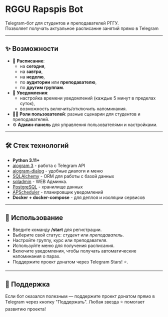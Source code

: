 # RGGU Rapspis Bot

Telegram-бот для студентов и преподавателей РГГУ.  
Позволяет получать актуальное расписание занятий прямо в Telegram

---

## ✨ Возможности

- 📆 **Расписание**:
  - на **сегодня**,  
  - на **завтра**,  
  - на **неделю**,  
  - по **аудитории** или **преподавателю**,  
  - по **другим группам**.  
- 🔔 **Уведомления**:
  - настройка времени уведомлений (каждые 5 минут в пределах суток),  
  - возможность включить/отключить напоминания.  
- 👨‍💻 **Роли пользователей**: разные сценарии для студентов и преподавателей.  
- ⚙️ **Админ-панель** для управления пользователями и настройками.

---

## 🛠️ Стек технологий

- **Python 3.11+**
- [aiogram 3](https://docs.aiogram.dev/en/latest/) - работа с Telegram API  
- [aiogram-dialog](https://github.com/Tishka17/aiogram_dialog) - удобные диалоги и меню  
- [SQLAlchemy](https://www.sqlalchemy.org/) - ORM для работы с базой данных  
- [sqladmin](https://github.com/aminalaee/sqladmin) - WEB Админка.
- [PostgreSQL](https://www.postgresql.org/) - хранилище данных  
- [APScheduler](https://apscheduler.readthedocs.io/en/stable/) - планировщик уведомлений  
- **Docker + docker-compose** - для деплоя и изоляции сервисов  

---

## 📖 Использование

* Введите команду **/start** для регистрации.
* Выберите свой статус: *студент* или *преподаватель*.
* Настройте группу, курс или преподавателя.
* Используйте меню для получения расписания.
* Включите уведомления, чтобы получать автоматические напоминания о парах.
* Поддержите проект донатом через Telegram Stars! ⭐️.

---

## 🤝 Поддержка

Если бот оказался полезным — поддержите проект донатом прямо в Telegram через кнопку "Поддержать".
Любая звезда ⭐️ помогает развитию проекта!
